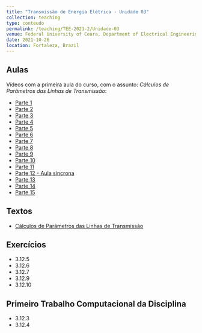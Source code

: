```yaml
---
title: "Transmissão de Energia Elétrica - Unidade 03"
collection: teaching
type: conteudo
permalink: /teaching/TEE-2021-2/Unidade-03
venue: Federal University of Ceara, Department of Electrical Engineering
date: 2021-10-26
location: Fortaleza, Brazil
---
```


## Aulas
Vídeos com a primeira aula do curso, com o assunto: *Cálculos de Parâmetros das Linhas de Transmissão*:
- [Parte 1](https://drive.google.com/file/d/1gDM-cauwpfXNftowTkKaOpOWSQnesBk_/view?usp=sharing)
- [Parte 2](https://drive.google.com/file/d/1MYinG1Gd9Ng5GgWnK61W6a1s0fNmoUK0/view?usp=sharing)
- [Parte 3](https://drive.google.com/file/d/1VGPmBzrew6b7l7MW-Xgc7FnVB06Btln7/view?usp=sharing)
- [Parte 4](https://drive.google.com/file/d/1TdTUqjOOorHmES6rxO9-jna7QYTpAS5V/view?usp=drivesdk)
- [Parte 5](https://drive.google.com/file/d/1SJ3WQRjJ-OMwEb3gKVs0fNXu37kzQi-c/view?usp=drivesdk)
- [Parte 6](https://drive.google.com/file/d/1BiWTzDZBs55bvAwRuaghTxjW2fSO2R_u/view?usp=drivesdk)
- [Parte 7](https://drive.google.com/file/d/1MbcYw53REYQ4X1rsf1l-Dmnp9vALDddL/view?usp=drivesdk)
- [Parte 8](https://drive.google.com/file/d/1QEOnO7L-zzCa9-_kZcxO5UlvcrgSle8F/view?usp=drivesdk)
- [Parte 9](https://drive.google.com/file/d/1xAUZilYnLfxuQzqotSyMPb_IPjsXFnQG/view?usp=drivesdk)
- [Parte 10](https://drive.google.com/file/d/1G-QdGycWy9jvSjChRf4DuEYxQy1Ts4w5/view?usp=drivesdk)
- [Parte 11](https://drive.google.com/file/d/1MRrUK2zQX-MrJpllk5avJCkKv1iEbPjc/view?usp=drivesdk)
- [Parte 12 - Aula síncrona](https://drive.google.com/file/d/1UMUcSGezPZ4TcDbZgNbx-tb4jZLdiJJf/view?usp=drivesdk)
- [Parte 13](https://drive.google.com/file/d/1ynaoo02Pc4rBuwzZFub7P1nQWxmh052U/view?usp=drivesdk)
- [Parte 14](https://drive.google.com/file/d/1U0Fd1XddmUCg9SC_9WrUQLPsJ1OseJZj/view?usp=drivesdk)
- [Parte 15](https://drive.google.com/file/d/1prHWPDNVb2G8FKEU4pyTIw5jotkkiunP/view?usp=drivesdk)

## Textos
- [Cálculos de Parâmetros das Linhas de Transmissão](https://drive.google.com/file/d/1pbIv8IKK5ZDiIk-qGn7V_535VtwTytv3/view?usp=drivesdk)

## Exercícios
- 3.12.5
- 3.12.6
- 3.12.7
- 3.12.9
- 3.12.10

## Primeiro Trabalho Computacional da Disciplina
- 3.12.3
- 3.12.4